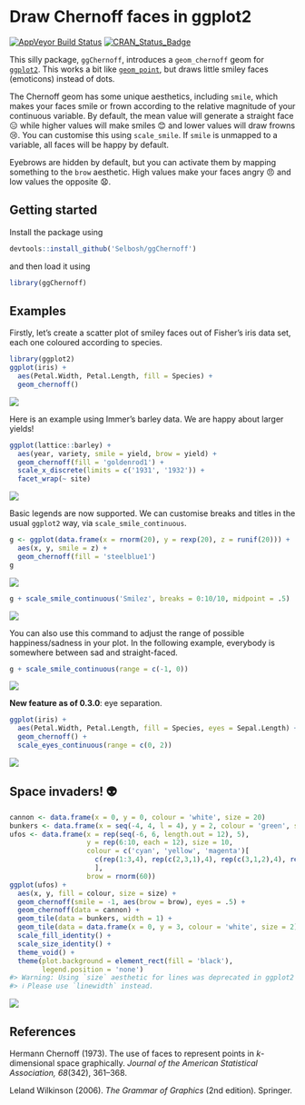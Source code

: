 
<!-- README.md is generated from README.Rmd. Please edit that file -->

# Draw Chernoff faces in ggplot2

[![AppVeyor Build
Status](https://ci.appveyor.com/api/projects/status/github/Selbosh/ggChernoff?branch=master&svg=true)](https://ci.appveyor.com/project/Selbosh/ggChernoff)
[![CRAN\_Status\_Badge](http://www.r-pkg.org/badges/version/ggChernoff)](https://cran.r-project.org/package=ggChernoff)

This silly package, `ggChernoff`, introduces a `geom_chernoff` geom for
[`ggplot2`](http://ggplot2.org). This works a bit like
[`geom_point`](http://docs.ggplot2.org/current/geom_point.html), but
draws little smiley faces (emoticons) instead of dots.

The Chernoff geom has some unique aesthetics, including `smile`, which
makes your faces smile or frown according to the relative magnitude of
your continuous variable. By default, the mean value will generate a
straight face :expressionless: while higher values will make smiles
:blush: and lower values will draw frowns :cry:. You can customise this
using `scale_smile`. If `smile` is unmapped to a variable, all faces
will be happy by default.

Eyebrows are hidden by default, but you can activate them by mapping
something to the `brow` aesthetic. High values make your faces angry
:angry: and low values the opposite :anguished:.

## Getting started

Install the package using

``` r
devtools::install_github('Selbosh/ggChernoff')
```

and then load it using

``` r
library(ggChernoff)
```

## Examples

Firstly, let’s create a scatter plot of smiley faces out of Fisher’s
iris data set, each one coloured according to species.

``` r
library(ggplot2)
ggplot(iris) +
  aes(Petal.Width, Petal.Length, fill = Species) +
  geom_chernoff()
```

![](README-iris-1.png)<!-- -->

Here is an example using Immer’s barley data. We are happy about larger
yields\!

``` r
ggplot(lattice::barley) +
  aes(year, variety, smile = yield, brow = yield) +
  geom_chernoff(fill = 'goldenrod1') +
  scale_x_discrete(limits = c('1931', '1932')) +
  facet_wrap(~ site)
```

![](README-barley-1.png)<!-- -->

Basic legends are now supported. We can customise breaks and titles in
the usual `ggplot2` way, via `scale_smile_continuous`.

``` r
g <- ggplot(data.frame(x = rnorm(20), y = rexp(20), z = runif(20))) +
  aes(x, y, smile = z) +
  geom_chernoff(fill = 'steelblue1')
g
```

![](README-legends-1.png)<!-- -->

``` r
g + scale_smile_continuous('Smilez', breaks = 0:10/10, midpoint = .5)
```

![](README-legends-2.png)<!-- -->

You can also use this command to adjust the range of possible
happiness/sadness in your plot. In the following example, everybody is
somewhere between sad and straight-faced.

``` r
g + scale_smile_continuous(range = c(-1, 0))
```

![](README-range-1.png)<!-- -->

**New feature as of 0.3.0**: eye separation.

``` r
ggplot(iris) +
  aes(Petal.Width, Petal.Length, fill = Species, eyes = Sepal.Length) +
  geom_chernoff() +
  scale_eyes_continuous(range = c(0, 2))
```

![](README-eyes-1.png)<!-- -->

## Space invaders\! :alien:

``` r
cannon <- data.frame(x = 0, y = 0, colour = 'white', size = 20)
bunkers <- data.frame(x = seq(-4, 4, l = 4), y = 2, colour = 'green', size = 1)
ufos <- data.frame(x = rep(seq(-6, 6, length.out = 12), 5),
                   y = rep(6:10, each = 12), size = 10,
                   colour = c('cyan', 'yellow', 'magenta')[
                     c(rep(1:3,4), rep(c(2,3,1),4), rep(c(3,1,2),4), rep(1:3,4), rep(c(2,3,1),4))
                     ],
                   brow = rnorm(60))
ggplot(ufos) +
  aes(x, y, fill = colour, size = size) +
  geom_chernoff(smile = -1, aes(brow = brow), eyes = .5) +
  geom_chernoff(data = cannon) +
  geom_tile(data = bunkers, width = 1) +
  geom_tile(data = data.frame(x = 0, y = 3, colour = 'white', size = 2), width = .1) +
  scale_fill_identity() +
  scale_size_identity() +
  theme_void() +
  theme(plot.background = element_rect(fill = 'black'),
        legend.position = 'none')
#> Warning: Using `size` aesthetic for lines was deprecated in ggplot2 3.4.0.
#> ℹ Please use `linewidth` instead.
```

![](README-spaceinvaders-1.png)<!-- -->

## References

Hermann Chernoff (1973). The use of faces to represent points in
*k*-dimensional space graphically. *Journal of the American Statistical
Association, 68*(342), 361–368.

Leland Wilkinson (2006). *The Grammar of Graphics* (2nd edition).
Springer.

